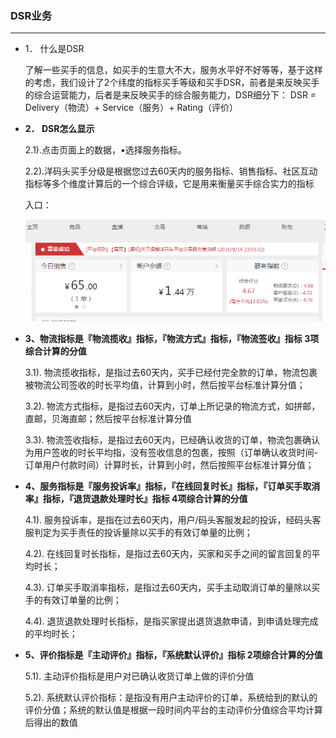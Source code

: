 ### DSR业务

---

* 1． 什么是DSR

  了解一些买手的信息，如买手的生意大不大，服务水平好不好等等，基于这样的考虑，我们设计了2个纬度的指标买手等级和买手DSR，前者是来反映买手的综合运营能力，后者是来反映买手的综合服务能力，DSR细分下： DSR = Delivery（物流）+ Service（服务）+ Rating（评价）

* **2． DSR怎么显示**

  2.1\).点击页面上的数据，•选择服务指标。

  2.2\).洋码头买手分级是根据您过去60天内的服务指标、销售指标、社区互动指标等多个维度计算后的一个综合评级，它是用来衡量买手综合实力的指标

  入口：

  ![](/seller-platform/images/DSR_1.png)

* **3、物流指标是『物流揽收』指标，『物流方式』指标，『物流签收』指标 3项综合计算的分值**

  3.1). 物流揽收指标，是指过去60天内，买手已经付完全款的订单，物流包裹被物流公司签收的时长平均值，计算到小时，然后按平台标准计算分值；

  3.2). 物流方式指标，是指过去60天内，订单上所记录的物流方式，如拼邮，直邮，贝海直邮；然后按平台标准计算分值

  3.3). 物流签收指标，是指过去60天内，已经确认收货的订单，物流包裹确认为用户签收的时长平均指，没有签收信息的包裹，按照（订单确认收货时间-订单用户付款时间）计算时长，计算到小时，然后按照平台标准计算分值；

* **4、服务指标是『服务投诉率』指标，『在线回复时长』指标，『订单买手取消率』指标，『退货退款处理时长』指标 4项综合计算的分值**

  4.1\). 服务投诉率，是指在过去60天内，用户/码头客服发起的投诉，经码头客服判定为买手责任的投诉量除以买手的有效订单量的比例；

  4.2\). 在线回复时长指标，是指过去60天内，买家和买手之间的留言回复的平均时长；

  4.3\). 订单买手取消率指标，是指过去60天内，买手主动取消订单的量除以买手的有效订单量的比例；

  4.4\). 退货退款处理时长指标，是指买家提出退货退款申请，到申请处理完成的平均时长；

* **5、评价指标是『主动评价』指标，『系统默认评价』指标 2项综合计算的分值**

  5.1\). 主动评价指标是用户对已确认收货订单上做的评价分值

  5.2\). 系统默认评价指标：是指没有用户主动评价的订单，系统给到的默认的评价分值；系统的默认值是根据一段时间内平台的主动评价分值综合平均计算后得出的数值



